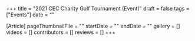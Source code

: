 +++
title = "2021 CEC Charity Golf Tournament (Event)"
draft = false
tags = ["Events"]
date = ""

[Article]
pageThumbnailFile = ""
startDate = ""
endDate = ""
gallery = []
videos = []
contributors = []
reviews = []
+++